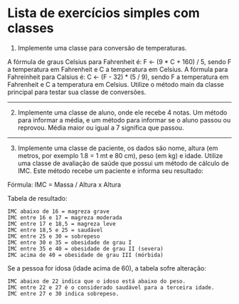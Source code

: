 # Lista de exercícios simples com classes

1) Implemente uma classe para conversão de temperaturas.

A fórmula de graus Celsius para Fahrenheit é: F <- (9 * C + 160) / 5, sendo F a temperatura em Fahrenheit e C a temperatura em Celsius.
A fórmula para Fahreinheit para Calsius é: C <- (F - 32) * (5 / 9), sendo F a temperatura em Fahrenheit e C a temperatura em Celsius.
Utilize o método main da classe principal para testar sua classe de conversões.

---

2) Implemente uma classe de aluno, onde ele recebe 4 notas. Um método para informar a média, e um método para informar se o aluno passou ou reprovou. Média maior ou igual a 7 significa que passou.

---

3) Implemente uma classe de paciente, os dados são nome, altura (em metros, por exemplo 1.8 = 1 mt e 80 cm), peso (em kg) e idade. Utilize uma classe de avaliação de saúde que possui um método de cálculo de IMC. Este método recebe um paciente e informa seu resultado:

Fórmula: IMC = Massa / Altura x Altura

Tabela de resultado:

    IMC abaixo de 16 = magreza grave
    IMC entre 16 e 17 = magreza moderada
    IMC entre 17 e 18,5 = magreza leve
    IMC entre 18,5 e 25 = saudável
    IMC entre 25 e 30 = sobrepeso
    IMC entre 30 e 35 = obesidade de grau I
    IMC entre 35 e 40 = obesidade de grau II (severa)
    IMC acima de 40 = obesidade de grau III (mórbida)

Se a pessoa for idosa (idade acima de 60), a tabela sofre alteração:

    IMC abaixo de 22 indica que o idoso está abaixo do peso.
    IMC entre 22 e 27 é o considerado saudável para a terceira idade.
    IMC entre 27 e 30 indica sobrepeso.
